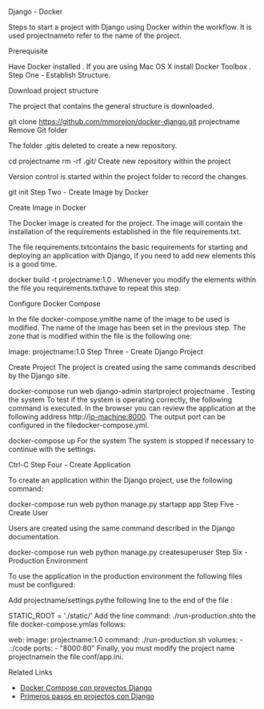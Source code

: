 Django - Docker

Steps to start a project with Django using Docker within the workflow. It is used projectnameto refer to the name of the project.

Prerequisite

Have Docker installed . If you are using Mac OS X install Docker Toolbox .
Step One - Establish Structure.

Download project structure

The project that contains the general structure is downloaded.

git clone https://github.com/mmorejon/docker-django.git projectname
Remove Git folder

The folder .gitis deleted to create a new repository.

cd projectname
rm -rf .git/
Create new repository within the project

Version control is started within the project folder to record the changes.

git init
Step Two - Create Image by Docker

Create Image in Docker

The Docker image is created for the project. The image will contain the installation of the requirements established in the file requirements.txt.

The file requirements.txtcontains the basic requirements for starting and deploying an application with Django, if you need to add new elements this is a good time.

docker build -t projectname:1.0 .
Whenever you modify the elements within the file you requirements.txthave to repeat this step.

Configure Docker Compose

In the file docker-compose.ymlthe name of the image to be used is modified. The name of the image has been set in the previous step. The zone that is modified within the file is the following one:

image: projectname:1.0
Step Three - Create Django Project

Create Project The project is created using the same commands described by the Django site.

docker-compose run web django-admin startproject projectname .
Testing the system To test if the system is operating correctly, the following command is executed. In the browser you can review the application at the following address http://<ip-machine:8000>. The output port can be configured in the filedocker-compose.yml.

docker-compose up
For the system The system is stopped if necessary to continue with the settings.

Ctrl-C
Step Four - Create Application

To create an application within the Django project, use the following command:

docker-compose run web python manage.py startapp app
Step Five - Create User

Users are created using the same command described in the Django documentation.

docker-compose run web python manage.py createsuperuser
Step Six - Production Environment

To use the application in the production environment the following files must be configured:

Add projectname/settings.pythe following line to the end of the file :

STATIC_ROOT = './static/'
Add the line command: ./run-production.shto the file docker-compose.ymlas follows:

web:
  image: projectname:1.0
  command: ./run-production.sh
  volumes:
    - .:/code
  ports:
    - "8000:80"
Finally, you must modify the project name projectnamein the file conf/app.ini.

Related Links



* <a target="_blank" href="https://docs.docker.com/compose/django/">Docker Compose con proyectos Django</a>
* <a target="_blank" href="https://docs.djangoproject.com/es/1.9/intro/tutorial01/">Primeros pasos en projectos con Django</a>
